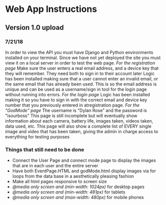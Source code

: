 # Web App Instructions 
## Version 1.0 upload
### 7/21/18
In order to view the API you must have Django and Python environments installed on your terminal. Since we have not yet deployed the site you must view it on a local server in order to test the web page.
*For the registration page*
  Make sure the user enters a real email address, and a device key that they will remember. They need both to sign in to their account later
  Logic has been installed making sure that a user cannot enter an invalid email, or the same email that has already been used.
  This is so the email address is unique and can be used as a username/sign in tool for the login page without running into errors.
*For the login page*
  Logic has been installed making it so you have to sign in with the correct email and device key number that you previously entered in atregistration page. 
*For the "GodMode" page*
  The username is "Dylan Rose" and the password is "isourboss"
  This page is still incomplete but will eventually show information about each camera, battery life, images taken, videos taken, data used, etc.
  This page will also show a complete list of EVERY single image and video that has been taken, giving the admin in charge access to everything for testing purposes
### Things that still need to be done
* Connect the User Page and connect mode page to display the images that are in each user and the entire server
* Have both EventPage.HTML and godMode.html display images via for loops from the data base in a aesthetically pleasing fashion
* Make all html pages responsive to screen size 
* *@media only screen and (min-width: 1024px)* for desktop pages
* *@media only screen and (min-width: 481px)* for tablets
* *@media only screen and (max-width: 480px)* for mobile phones
